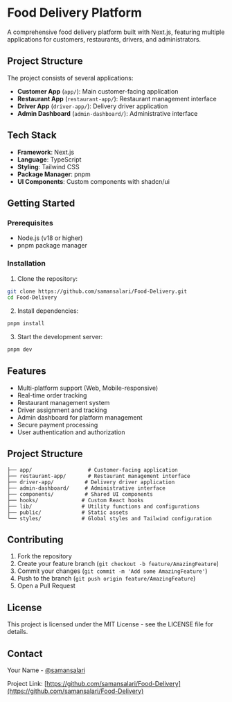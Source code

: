 # Food Delivery Platform

A comprehensive food delivery platform built with Next.js, featuring multiple applications for customers, restaurants, drivers, and administrators.

## Project Structure

The project consists of several applications:

- **Customer App** (`app/`): Main customer-facing application
- **Restaurant App** (`restaurant-app/`): Restaurant management interface
- **Driver App** (`driver-app/`): Delivery driver application
- **Admin Dashboard** (`admin-dashboard/`): Administrative interface

## Tech Stack

- **Framework**: Next.js
- **Language**: TypeScript
- **Styling**: Tailwind CSS
- **Package Manager**: pnpm
- **UI Components**: Custom components with shadcn/ui

## Getting Started

### Prerequisites

- Node.js (v18 or higher)
- pnpm package manager

### Installation

1. Clone the repository:
```bash
git clone https://github.com/samansalari/Food-Delivery.git
cd Food-Delivery
```

2. Install dependencies:
```bash
pnpm install
```

3. Start the development server:
```bash
pnpm dev
```

## Features

- Multi-platform support (Web, Mobile-responsive)
- Real-time order tracking
- Restaurant management system
- Driver assignment and tracking
- Admin dashboard for platform management
- Secure payment processing
- User authentication and authorization

## Project Structure

```
├── app/                  # Customer-facing application
├── restaurant-app/       # Restaurant management interface
├── driver-app/          # Delivery driver application
├── admin-dashboard/     # Administrative interface
├── components/          # Shared UI components
├── hooks/              # Custom React hooks
├── lib/                # Utility functions and configurations
├── public/             # Static assets
└── styles/             # Global styles and Tailwind configuration
```

## Contributing

1. Fork the repository
2. Create your feature branch (`git checkout -b feature/AmazingFeature`)
3. Commit your changes (`git commit -m 'Add some AmazingFeature'`)
4. Push to the branch (`git push origin feature/AmazingFeature`)
5. Open a Pull Request

## License

This project is licensed under the MIT License - see the LICENSE file for details.

## Contact

Your Name - [@samansalari](https://github.com/samansalari)

Project Link: [https://github.com/samansalari/Food-Delivery](https://github.com/samansalari/Food-Delivery) 